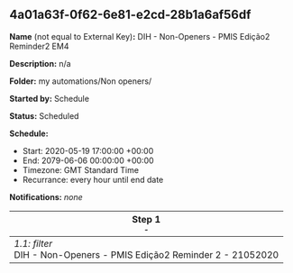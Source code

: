 ## 4a01a63f-0f62-6e81-e2cd-28b1a6af56df

**Name** (not equal to External Key)**:** DIH - Non-Openers - PMIS Edição2 Reminder2 EM4

**Description:** n/a

**Folder:** my automations/Non openers/

**Started by:** Schedule

**Status:** Scheduled

**Schedule:**

* Start: 2020-05-19 17:00:00 +00:00
* End: 2079-06-06 00:00:00 +00:00
* Timezone: GMT Standard Time
* Recurrance: every hour until end date

**Notifications:** _none_


| Step 1<br>_<small>-</small>_ |
| --- |
| _1.1: filter_<br>DIH - Non-Openers - PMIS Edição2 Reminder 2 - 21052020 |
